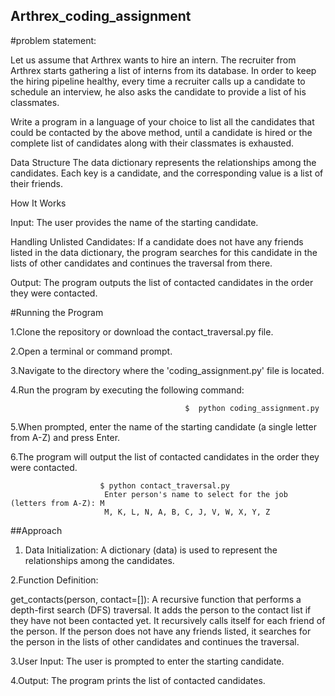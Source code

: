 ## Arthrex_coding_assignment
#problem statement:

Let us assume that Arthrex wants to hire an intern. The recruiter from Arthrex starts gathering a list of interns from its database. In order to keep the hiring pipeline healthy, every time a recruiter calls up a candidate to schedule an interview, he also asks the candidate to provide a list of his classmates.

Write a program in a language of your choice to list all the candidates that could be contacted by the above method, until a candidate is hired or the complete list of candidates along with their classmates is exhausted.

Data Structure
The data dictionary represents the relationships among the candidates. Each key is a candidate, and the corresponding value is a list of their friends.

How It Works
 
Input: The user provides the name of the starting candidate.

Handling Unlisted Candidates: If a candidate does not have any friends listed in the data dictionary, the program searches for this candidate in the lists of other candidates and continues the traversal from there.

Output: The program outputs the list of contacted candidates in the order they were contacted.

#Running the Program

1.Clone the repository or download the contact_traversal.py file.

2.Open a terminal or command prompt.

3.Navigate to the directory where the 'coding_assignment.py' file is located.

4.Run the program by executing the following command:
                                           
                                           $  python coding_assignment.py


5.When prompted, enter the name of the starting candidate (a single letter from A-Z) and press Enter.

6.The program will output the list of contacted candidates in the order they were contacted.

                        $ python contact_traversal.py
                         Enter person's name to select for the job (letters from A-Z): M
                         M, K, L, N, A, B, C, J, V, W, X, Y, Z


##Approach

1. Data Initialization: A dictionary (data) is used to represent the relationships among the candidates.

2.Function Definition:

get_contacts(person, contact=[]): A recursive function that performs a depth-first search (DFS) traversal.
It adds the person to the contact list if they have not been contacted yet.
It recursively calls itself for each friend of the person.
If the person does not have any friends listed, it searches for the person in the lists of other candidates and continues the traversal.

3.User Input: The user is prompted to enter the starting candidate.

4.Output: The program prints the list of contacted candidates.
                                                  


